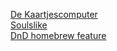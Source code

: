 <a href="/Kaartjescomputer">De Kaartjescomputer</a>
<br />
<a href="/Soulslike">Soulslike</a>
<br />
<a href="/dnd">DnD homebrew feature</a>
